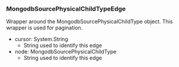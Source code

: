### MongodbSourcePhysicalChildTypeEdge
Wrapper around the MongodbSourcePhysicalChildType object. This wrapper is used for pagination.

- cursor: System.String
  - String used to identify this edge
- node: MongodbSourcePhysicalChildType
  - String used to identify this edge
